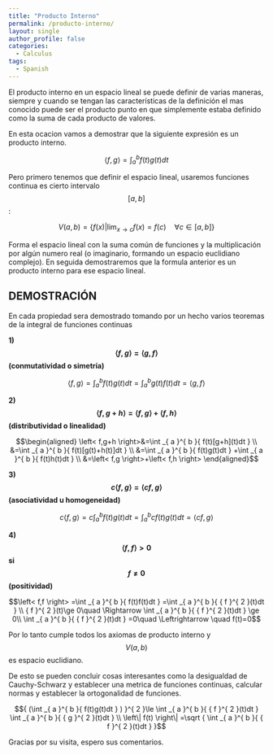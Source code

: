 ```yaml
---
title: "Producto Interno"
permalink: /producto-interno/
layout: single
author_profile: false
categories:
  - Calculus
tags:
  - Spanish
---
```


El producto interno en un espacio lineal se puede definir de varias maneras, siempre y cuando se tengan las características de la definición el mas conocido puede ser el producto punto en que simplemente estaba definido como la suma de cada producto de valores.

En esta ocacion vamos a demostrar que la siguiente expresión es un producto interno.

$$\left< f,g \right> =\int _{ a }^{ b }{ f(t)g(t)dt }$$

Pero primero tenemos que definir el espacio lineal, usaremos funciones continua es cierto intervalo $$[a,b]$$:

$$V(a,b)=\{ f(x)|\lim _{ x\rightarrow c }{ f(x)=f(c)\quad \forall c\in [a,b]\} }$$

Forma el espacio lineal con la suma común de funciones y la multiplicación por algún numero real (o imaginario, formando un espacio euclidiano complejo). En seguida demostraremos que la formula anterior es un producto interno para ese espacio lineal.

## DEMOSTRACIÓN

En cada propiedad sera demostrado tomando por un hecho varios teoremas de la integral de funciones continuas

**1) $$\left< f,g \right>=\left< g,f \right>$$ (conmutatividad o simetría)**

$$\left< f,g \right>=\int _{ a }^{ b }{ f(t)g(t)dt } =\int _{ a }^{ b }{ g(t)f(t)dt } =\left< g,f \right>$$

**2) $$\left< f,g+h \right>=\left< f,g \right>+\left< f,h \right>$$ (distributividad o linealidad)**

$$\begin{aligned}
\left< f,g+h \right>&=\int _{ a }^{ b }{ f(t)[g+h](t)dt } \\
&=\int _{ a }^{ b }{ f(t)[g(t)+h(t)]dt } \\
&=\int _{ a }^{ b }{ f(t)g(t)dt } +\int _{ a }^{ b }{ f(t)h(t)dt } \\
&=\left< f,g \right>+\left< f,h \right>
\end{aligned}$$

**3) $$c\left< f,g \right>=\left< cf,g \right>$$ (asociatividad u homogeneidad)**

$$c\left< f,g \right> =c\int _{ a }^{ b }{ f(t)g(t)dt } =\int _{ a }^{ b }{ cf(t)g(t)dt } =\left< cf,g \right>$$

**4) $$\left< f,f \right> >0$$ si $$f\neq 0$$ (positividad)**

$$\left< f,f \right> =\int _{ a }^{ b }{ f(t)f(t)dt } =\int _{ a }^{ b }{ { f }^{ 2 }(t)dt } \\ { f }^{ 2 }(t)\ge 0\quad \Rightarrow \int _{ a }^{ b }{ { f }^{ 2 }(t)dt } \ge 0\\ \int _{ a }^{ b }{ { f }^{ 2 }(t)dt } =0\quad \Leftrightarrow \quad f(t)=0$$

Por lo tanto cumple todos los axiomas de producto interno y $$V(a,b)$$ es espacio euclidiano.

De esto se pueden concluir cosas interesantes como la desigualdad de Cauchy-Schwarz y establecer una metrica de funciones continuas, calcular normas y establecer la ortogonalidad de funciones.

$${ (\int _{ a }^{ b }{ f(t)g(t)dt } ) }^{ 2 }\le \int _{ a }^{ b }{ { f }^{ 2 }(t)dt } \int _{ a }^{ b }{ { g }^{ 2 }(t)dt } \\ \left\| f(t) \right\| =\sqrt { \int _{ a }^{ b }{ { f }^{ 2 }(t)dt } }$$

Gracias por su visita, espero sus comentarios.